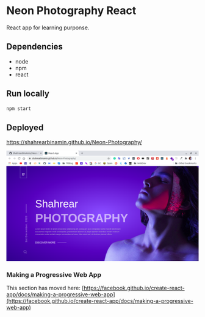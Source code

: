# Neon Photography React

React app for learning purponse.

## Dependencies

- node
- npm
- react

## Run locally

```bash
npm start
```

## Deployed

https://shahrearbinamin.github.io/Neon-Photography/

![Website Home](github_images/site_home.png?raw=true "Title")

### Making a Progressive Web App

This section has moved here: [https://facebook.github.io/create-react-app/docs/making-a-progressive-web-app](https://facebook.github.io/create-react-app/docs/making-a-progressive-web-app)
